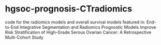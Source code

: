 # hgsoc-prognosis-CTradiomics
code for the radiomics models and overall survival models featured in:  End-to-End Integrative Segmentation and Radiomics Prognostic Models Improve Risk Stratification of High-Grade Serous Ovarian Cancer: A Retrospective Multi-Cohort Study
